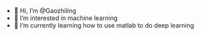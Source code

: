 - 👋 Hi, I’m @Gaozhiling
- 👀 I’m interested in machine learning
- 🌱 I’m currently learning how to use matlab to do deep learning


<!---
Gaozhiling/Gaozhiling is a ✨ special ✨ repository because its `README.md` (this file) appears on your GitHub profile.
You can click the Preview link to take a look at your changes.
--->
